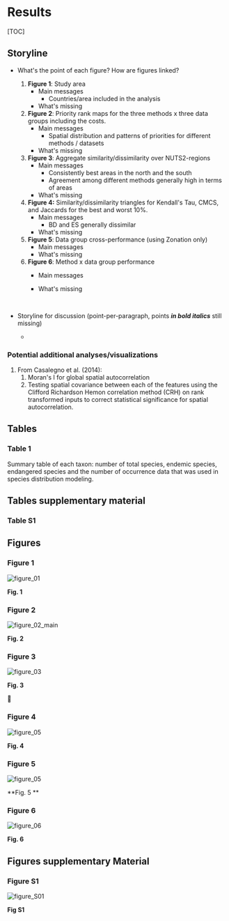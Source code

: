 # Results

[TOC]

## Storyline

+ What's the point of each figure? How are figures linked?
  1. **Figure 1**: Study area
     + Main messages
       + Countries/area included in the analysis
     + What's missing
  2. **Figure 2**: Priority rank maps for the three methods x three data groups including the costs.
     + Main messages
       + Spatial distribution and patterns of priorities for different methods / datasets
     + What's missing
  3. **Figure 3**: Aggregate similarity/dissimilarity over NUTS2-regions
     + Main messages
       + Consistently best areas in the north and the south
       + Agreement among different methods generally high in terms of areas
     + What's missing
  4. **Figure 4:** Similarity/dissimilarity triangles for Kendall's Tau, CMCS, and Jaccards for the best and worst 10%. 
     + Main messages
       + BD and ES generally dissimilar
     + What's missing
  5. **Figure 5**: Data group cross-performance (using Zonation only)
     + Main messages
     + What's missing
  6. **Figure 6**: Method x data group performance
     + Main messages

     + What's missing

       ​

+ Storyline for discussion (point-per-paragraph, points ***in bold italics*** still missing)

  + ​


### Potential additional analyses/visualizations

1. From Casalegno et al. (2014):
   1. Moran's I for global spatial autocorrelation
   2. Testing spatial covariance between each of the features using the Clifford Richardson Hemon correlation method (CRH) on rank transformed inputs to correct statistical significance for spatial autocorrelation.




## Tables

### Table 1

Summary table of each taxon: number of total species, endemic species, endangered species and the number of occurrence data that was used in species distribution modeling.



## Tables supplementary material

### Table S1



## Figures



### Figure 1

![figure_01](../../figures/figure01/01_figure_01.png)

**Fig. 1** 



### Figure 2

![figure_02_main](../../figures/figure02/05_figure_02_costs.png)

**Fig. 2** 



### Figure 3	

![figure_03](../../figures/figure03/06_figure_03_costs.png)

**Fig. 3** 



### Figure 4

![figure_05](../../figures/figure04/10_figure_04_costs_combined.png)

**Fig. 4** 

### Figure 5

![figure_05](../../figures/figure05/02_figure_05_costs.png)

**Fig. 5 **



### Figure 6

![figure_06](../../figures/figure06/01_figure_06.png)

**Fig. 6** 



## Figures supplementary Material



### Figure S1

![figure_S01](../../figures/figureS01/17_figure_s_01.png)

**Fig S1** 
